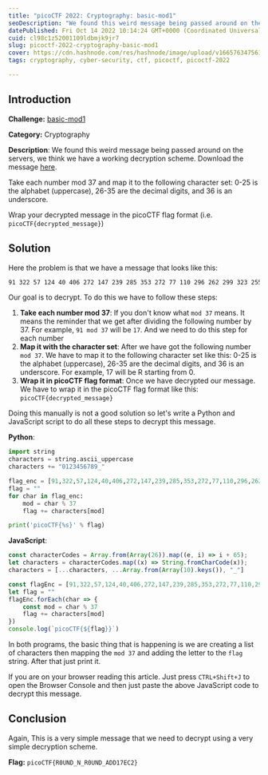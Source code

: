```yaml
---
title: "picoCTF 2022: Cryptography: basic-mod1"
seoDescription: "We found this weird message being passed around on the servers, we think we have a working decryption scheme. Download the message..."
datePublished: Fri Oct 14 2022 10:14:24 GMT+0000 (Coordinated Universal Time)
cuid: cl98c1z52001109ldbmjk9jr7
slug: picoctf-2022-cryptography-basic-mod1
cover: https://cdn.hashnode.com/res/hashnode/image/upload/v1665763475616/-sl7StN_c.png
tags: cryptography, cyber-security, ctf, picoctf, picoctf-2022

---
```


## Introduction
**Challenge:** [basic-mod1](https://play.picoctf.org/practice/challenge/253?originalEvent=70&page=1)

**Category:** Cryptography

**Description**:
We found this weird message being passed around on the servers, we think we have a working decryption scheme. Download the message [here](https://artifacts.picoctf.net/c/395/message.txt).

Take each number mod 37 and map it to the following character set: 0-25 is the alphabet (uppercase), 26-35 are the decimal digits, and 36 is an underscore.

Wrap your decrypted message in the picoCTF flag format (i.e. `picoCTF{decrypted_message}`)

## Solution
Here the problem is that we have a message that looks like this:
```txt
91 322 57 124 40 406 272 147 239 285 353 272 77 110 296 262 299 323 255 337 150 102 
```
Our goal is to decrypt. To do this we have to follow these steps:
1. **Take each number mod 37**: If you don't know what `mod 37` means. It means the reminder that we get after dividing the following number by 37. For example, `91 mod 37` will be `17`. And we need to do this  step for each number
2. **Map it with the character set**: After we have got the following number `mod 37`. We have to map it to the following character set like this: 0-25 is the alphabet (uppercase), 26-35 are the decimal digits, and 36 is an underscore. For example, 17 will be R starting from 0.
3. **Wrap it in picoCTF flag format**: Once we have decrypted our message. We have to wrap it in the picoCTF flag format like this: `picoCTF{decrypted_message}`

Doing this manually is not a good solution so let's write a Python and JavaScript script to do all these steps to decrypt this message.

**Python**:
```python
import string
characters = string.ascii_uppercase
characters += "0123456789_"

flag_enc = [91,322,57,124,40,406,272,147,239,285,353,272,77,110,296,262,299,323,255,337,150,102]
flag = ""
for char in flag_enc:
    mod = char % 37
    flag += characters[mod]

print('picoCTF{%s}' % flag)
```
**JavaScript**:
```javascript
const characterCodes = Array.from(Array(26)).map((e, i) => i + 65);
let characters = characterCodes.map((x) => String.fromCharCode(x));
characters = [...characters, ...Array.from(Array(10).keys()), "_"]

const flagEnc = [91,322,57,124,40,406,272,147,239,285,353,272,77,110,296,262,299,323,255,337,150,102]
let flag = ""
flagEnc.forEach(char => {
    const mod = char % 37
    flag += characters[mod]
})
console.log(`picoCTF{${flag}}`)
```
In both programs, the basic thing that is happening is we are creating a list of characters then mapping the `mod 37` and adding the letter to the `flag` string. After that just print it.

If you are on your browser reading this article. Just press `CTRL+Shift+J` to open the Browser Console and then just paste the above JavaScript code to decrypt this message.

## Conclusion
Again, This is a very simple message that we need to decrypt using a very simple decryption scheme.

**Flag:** `picoCTF{R0UND_N_R0UND_ADD17EC2}`